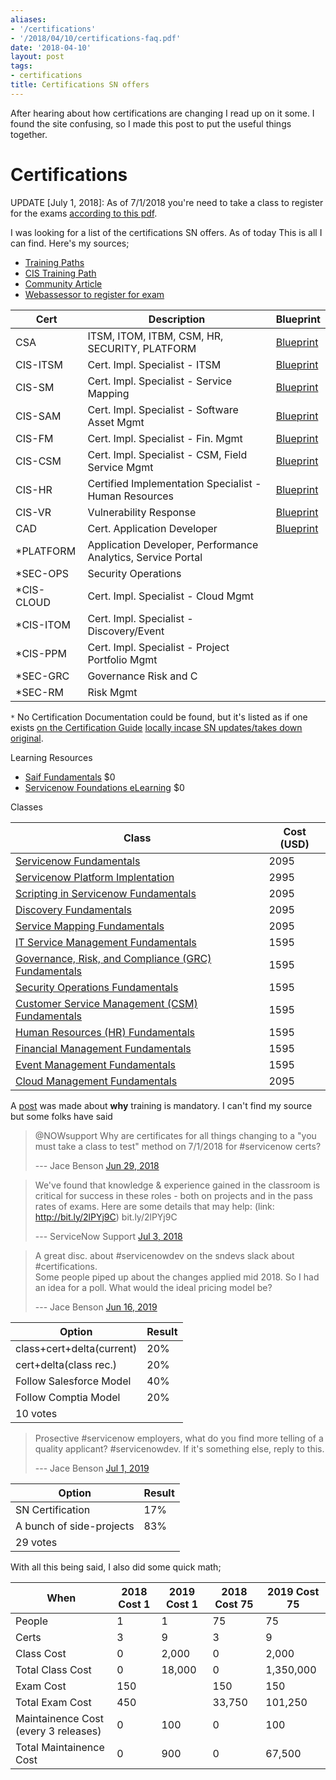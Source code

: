 ```yaml
---
aliases:
- '/certifications'
- '/2018/04/10/certifications-faq.pdf'
date: '2018-04-10'
layout: post
tags:
- certifications
title: Certifications SN offers
---
```


After hearing about how certifications are changing I read up on it
some. I found the site confusing, so I made this post to put the useful
things together.

# Certifications

UPDATE \[July 1, 2018\]: As of 7/1/2018 you're need to take a class to
register for the exams [according to this
pdf](/uploads/certifications-faq.pdf).

I was looking for a list of the certifications SN offers. As of today
This is all I can find. Here's my sources;

-   [Training
    Paths](https://www.servicenow.com/services/training-and-certification/training-paths.html)
-   [CIS Training
    Path](https://www.servicenow.com/services/training-and-certification/training-paths/certified-implementation-specialist.html)
-   [Community
    Article](https://community.servicenow.com/community?id=community_article&sys_id=a2dc2a65dbd0dbc01dcaf3231f96197e)
-   [Webassessor to register for
    exam](https://www.webassessor.com/wa.do?page=enterCatalog&branding=SERVICE_NOW)

| Cert        | Description                                                  | Blueprint                                                                                                                   |
|-------------|--------------------------------------------------------------|-----------------------------------------------------------------------------------------------------------------------------|
| CSA         | ITSM, ITOM, ITBM, CSM, HR, SECURITY, PLATFORM                | [Blueprint](https://www.servicenow.com/content/dam/servicenow/other-documents/training/ServiceNow-Sys-Admin-Exam-Specs.pdf) |
| CIS-ITSM    | Cert. Impl. Specialist - ITSM                                | [Blueprint](https://www.servicenow.com/content/dam/servicenow/other-documents/training/cis-itsm-blueprint.pdf)              |
| CIS-SM      | Cert. Impl. Specialist - Service Mapping                     | [Blueprint](https://www.servicenow.com/content/dam/servicenow/other-documents/training/cis-sm-blueprint.pdf)                |
| CIS-SAM     | Cert. Impl. Specialist - Software Asset Mgmt                 | [Blueprint](https://www.servicenow.com/content/dam/servicenow/other-documents/training/cis-sam-blueprint.pdf)               |
| CIS-FM      | Cert. Impl. Specialist - Fin. Mgmt                           | [Blueprint](https://www.servicenow.com/content/dam/servicenow/other-documents/training/cis-fm-blueprint.pdf)                |
| CIS-CSM     | Cert. Impl. Specialist - CSM, Field Service Mgmt             | [Blueprint](https://www.servicenow.com/content/dam/servicenow/other-documents/training/cis-csm-blueprint.pdf)               |
| CIS-HR      | Certified Implementation Specialist - Human Resources        | [Blueprint](https://www.servicenow.com/content/dam/servicenow/other-documents/training/cis-hr-blueprint.pdf)                |
| CIS-VR      | Vulnerability Response                                       | [Blueprint](https://www.servicenow.com/content/dam/servicenow/other-documents/training/cis-vr-blueprint.pdf)                |
| CAD         | Cert. Application Developer                                  | [Blueprint](https://www.servicenow.com/content/dam/servicenow/other-documents/training/exam-blueprint.pdf)                  |
| \*PLATFORM  | Application Developer, Performance Analytics, Service Portal |                                                                                                                             |
| \*SEC-OPS   | Security Operations                                          |                                                                                                                             |
| \*CIS-CLOUD | Cert. Impl. Specialist - Cloud Mgmt                          |                                                                                                                             |
| \*CIS-ITOM  | Cert. Impl. Specialist - Discovery/Event                     |                                                                                                                             |
| \*CIS-PPM   | Cert. Impl. Specialist - Project Portfolio Mgmt              |                                                                                                                             |
| \*SEC-GRC   | Governance Risk and C                                        |                                                                                                                             |
| \*SEC-RM    | Risk Mgmt                                                    |                                                                                                                             |

`*` No Certification Documentation could be found, but it's listed as if
one exists [on the Certification
Guide](https://www.servicenow.com/content/dam/servicenow/other-documents/training/tp-certification-guide.pdf)
[locally incase SN updates/takes down
original](/uploads/certifications-guide.pdf).

Learning Resources

-   [Saif
    Fundamentals](https://www.servicenow.com/services/training-and-certification/training-paths/saif.html)
    \$0
-   [Servicenow Foundations
    eLearning](https://www.servicenow.com/services/training-and-certification/foundations-elearning.html)
    \$0

Classes

| Class                                                                                                                                                                  | Cost (USD) |
|------------------------------------------------------------------------------------------------------------------------------------------------------------------------|------------|
| [Servicenow Fundamentals](https://www.servicenow.com/services/training-and-certification/training-paths/system-administration.html)                                    | 2095       |
| [Servicenow Platform Implentation](https://www.servicenow.com/services/training-and-certification/training-paths/implementation-bootcamp.html)                         | 2995       |
| [Scripting in Servicenow Fundamentals](https://www.servicenow.com/services/training-and-certification/training-paths/scripting-in-servicenow-training-1.html)          | 2095       |
| [Discovery Fundamentals](https://www.servicenow.com/services/training-and-certification/training-paths/discovery-1.html)                                               | 2095       |
| [Service Mapping Fundamentals](https://www.servicenow.com/services/training-and-certification/training-paths/service-mapping-fundamentals-1.html)                      | 2095       |
| [IT Service Management Fundamentals](https://www.servicenow.com/services/training-and-certification/training-paths/itsm-fundamentals-1.html)                           | 1595       |
| [Governance, Risk, and Compliance (GRC) Fundamentals](https://www.servicenow.com/services/training-and-certification/training-paths/governance-risk-compliance-1.html) | 1595       |
| [Security Operations Fundamentals](https://www.servicenow.com/services/training-and-certification/training-paths/security-operations.html)                             | 1595       |
| [Customer Service Management (CSM) Fundamentals](https://www.servicenow.com/services/training-and-certification/training-paths/csm-fundamentals-1.html)                | 1595       |
| [Human Resources (HR) Fundamentals](https://www.servicenow.com/services/training-and-certification/training-paths/hr-administration-1.html)                            | 1595       |
| [Financial Management Fundamentals](https://www.servicenow.com/services/training-and-certification/training-paths/financial-management-fundamentals-1.html)            | 1595       |
| [Event Management Fundamentals](https://www.servicenow.com/services/training-and-certification/training-paths/event-management-fundamentals-1.html)                    | 1595       |
| [Cloud Management Fundamentals](https://www.servicenow.com/services/training-and-certification/training-paths/cloud-management-1.html)                                 | 2095       |

A
[post](https://community.servicenow.com/community?id=community_question&sys_id=9a376af4db017f4014d6fb2439961901&anchor=answer_48f25e0ddbc57780e0e80b55ca96197c)
was made about **why** training is mandatory. I can't find my source but
some folks have said

> @NOWsupport Why are certificates for all things changing to a "you
> must take a class to test" method on 7/1/2018 for \#servicenow certs?
>
> --- Jace Benson [Jun 29,
> 2018](https://twitter.com/Nowsupport/status/1012773334176731141)

> We've found that knowledge & experience gained in the classroom is
> critical for success in these roles - both on projects and in the pass
> rates of exams. Here are some details that may help: (link:
> http://bit.ly/2lPYj9C) bit.ly/2lPYj9C
>
> --- ServiceNow Support [Jul 3,
> 2018](https://twitter.com/Nowsupport/status/1014278703495467008)

> A great disc. about \#servicenowdev on the sndevs slack about
> \#certifications.\
> Some people piped up about the changes applied mid 2018. So I had an
> idea for a poll. What would the ideal pricing model be?
>
> --- Jace Benson [Jun 16,
> 2019](https://twitter.com/jacebenson/status/1140379382248345600)


| Option                    | Result |
|---------------------------|--------|
| class+cert+delta(current) | 20%    |
| cert+delta(class rec.)    | 20%    |
| Follow Salesforce Model   | 40%    |
| Follow Comptia Model      | 20%    |
| 10 votes                  |        |

> Prosective \#servicenow employers, what do you find more telling of a
> quality applicant? \#servicenowdev. If it's something else, reply to
> this.
>
> --- Jace Benson [Jul 1,
> 2019](https://twitter.com/jacebenson/status/1145689658791272448)


| Option                   | Result |
|--------------------------|--------|
| SN Certification         | 17%    |
| A bunch of side-projects | 83%    |
| 29 votes                 |        |

With all this being said, I also did some quick math;

| When                                 | 2018 Cost 1 | 2019 Cost 1 | 2018 Cost 75 | 2019 Cost 75 |
|--------------------------------------|-------------|-------------|--------------|--------------|
| People                               |           1 |           1 | 75           | 75           |
| Certs                                |           3 |           9 | 3            | 9            |
| Class Cost                           |           0 |       2,000 | 0            | 2,000        |
| Total Class Cost                     |           0 |      18,000 | 0            | 1,350,000    |
| Exam Cost                            |         150 |             | 150          | 150          |
| Total Exam Cost                      |         450 |             | 33,750       | 101,250      |
| Maintainence Cost (every 3 releases) |           0 |         100 | 0            | 100          |
| Total Maintainence Cost              |           0 |         900 | 0            | 67,500       |
